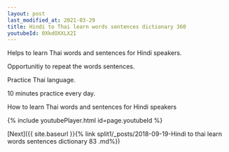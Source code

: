 ```yaml
---
layout: post
last_modified_at: 2021-03-29
title: Hindi to Thai learn words sentences dictionary 360 
youtubeId: 0XkdOXXLX2I
---
```

 
 
Helps to learn Thai words and sentences for Hindi speakers.

Opportunitiy to repeat the words sentences. 

Practice Thai language. 
 
10 minutes practice every day. 
 
How to learn Thai words and sentences for Hindi speakers 
 
{% include youtubePlayer.html id=page.youtubeId %}
 
 
[Next]({{ site.baseurl }}{% link  split1/_posts/2018-09-19-Hindi to thai learn words sentences dictionary 83 .md%})
 
